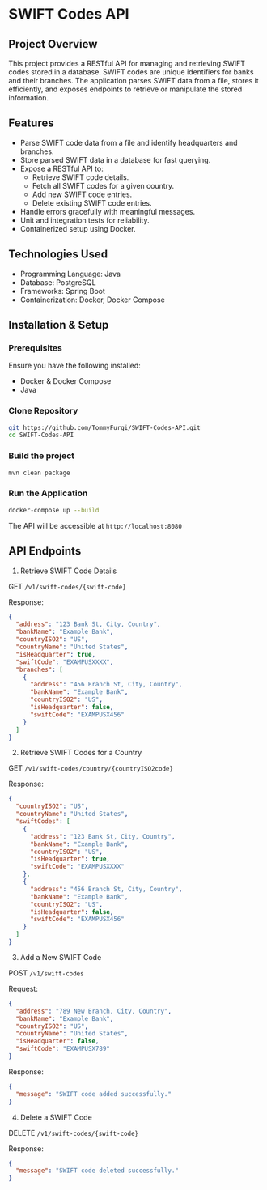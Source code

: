 # SWIFT Codes API

## Project Overview

This project provides a RESTful API for managing and retrieving SWIFT codes stored in a database. SWIFT codes are unique identifiers for banks and their branches. The application parses SWIFT data from a file, stores it efficiently, and exposes endpoints to retrieve or manipulate the stored information.

## Features

- Parse SWIFT code data from a file and identify headquarters and branches.
- Store parsed SWIFT data in a database for fast querying.
- Expose a RESTful API to:
  - Retrieve SWIFT code details.
  - Fetch all SWIFT codes for a given country.
  - Add new SWIFT code entries.
  - Delete existing SWIFT code entries.
- Handle errors gracefully with meaningful messages.
- Unit and integration tests for reliability.
- Containerized setup using Docker.

## Technologies Used

- Programming Language: Java
- Database: PostgreSQL
- Frameworks: Spring Boot
- Containerization: Docker, Docker Compose

## Installation & Setup

### Prerequisites

Ensure you have the following installed:
- Docker & Docker Compose 
- Java

### Clone Repository

```bash
git https://github.com/TommyFurgi/SWIFT-Codes-API.git
cd SWIFT-Codes-API
```

### Build the project

```bash
mvn clean package
```

### Run the Application

```bash
docker-compose up --build
```
The API will be accessible at `http://localhost:8080`

## API Endpoints

1. Retrieve SWIFT Code Details

GET `/v1/swift-codes/{swift-code}`
  
Response:
```json
{
  "address": "123 Bank St, City, Country",
  "bankName": "Example Bank",
  "countryISO2": "US",
  "countryName": "United States",
  "isHeadquarter": true,
  "swiftCode": "EXAMPUSXXXX",
  "branches": [
    {
      "address": "456 Branch St, City, Country",
      "bankName": "Example Bank",
      "countryISO2": "US",
      "isHeadquarter": false,
      "swiftCode": "EXAMPUSX456"
    }
  ]
}
```

2. Retrieve SWIFT Codes for a Country

GET `/v1/swift-codes/country/{countryISO2code}`

Response:
```json
{
  "countryISO2": "US",
  "countryName": "United States",
  "swiftCodes": [
    {
      "address": "123 Bank St, City, Country",
      "bankName": "Example Bank",
      "countryISO2": "US",
      "isHeadquarter": true,
      "swiftCode": "EXAMPUSXXXX"
    },
    {
      "address": "456 Branch St, City, Country",
      "bankName": "Example Bank",
      "countryISO2": "US",
      "isHeadquarter": false,
      "swiftCode": "EXAMPUSX456"
    }
  ]
}
```

3. Add a New SWIFT Code

POST `/v1/swift-codes`

Request:
```json
{
  "address": "789 New Branch, City, Country",
  "bankName": "Example Bank",
  "countryISO2": "US",
  "countryName": "United States",
  "isHeadquarter": false,
  "swiftCode": "EXAMPUSX789"
}
```

Response:
```json
{
  "message": "SWIFT code added successfully."
}
```

4. Delete a SWIFT Code

DELETE `/v1/swift-codes/{swift-code}`

Response:
```json
{
  "message": "SWIFT code deleted successfully."
}
```